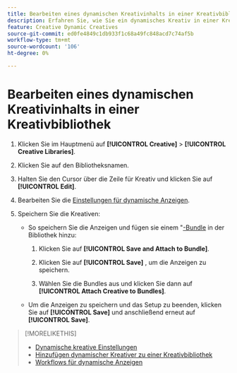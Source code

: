 ```yaml
---
title: Bearbeiten eines dynamischen Kreativinhalts in einer Kreativbibliothek
description: Erfahren Sie, wie Sie ein dynamisches Kreativ in einer Kreativbibliothek bearbeiten.
feature: Creative Dynamic Creatives
source-git-commit: ed0fe4849c1db933f1c68a49fc848acd7c74af5b
workflow-type: tm+mt
source-wordcount: '106'
ht-degree: 0%

---
```


# Bearbeiten eines dynamischen Kreativinhalts in einer Kreativbibliothek

1. Klicken Sie im Hauptmenü auf **[!UICONTROL Creative]** > **[!UICONTROL Creative Libraries]**.

1. Klicken Sie auf den Bibliotheksnamen.

1. Halten Sie den Cursor über die Zeile für Kreativ und klicken Sie auf **[!UICONTROL Edit]**.

1. Bearbeiten Sie die [Einstellungen für dynamische Anzeigen](creative-settings-dynamic.md).

1. Speichern Sie die Kreativen:

   * So speichern Sie die Anzeigen und fügen sie einem &quot;[-Bundle](bundle-manage.md) in der Bibliothek hinzu:

      1. Klicken Sie auf **[!UICONTROL Save and Attach to Bundle]**.

      1. Klicken Sie auf **[!UICONTROL Save]** , um die Anzeigen zu speichern.

      1. Wählen Sie die Bundles aus und klicken Sie dann auf **[!UICONTROL Attach Creative to Bundles]**.

   * Um die Anzeigen zu speichern und das Setup zu beenden, klicken Sie auf **[!UICONTROL Save]** und anschließend erneut auf **[!UICONTROL Save]**.

>[!MORELIKETHIS]
>
>* [Dynamische kreative Einstellungen](creative-settings-dynamic.md)
>* [Hinzufügen dynamischer Kreativer zu einer Kreativbibliothek](creative-add-dynamic.md)
>* [Workflows für dynamische Anzeigen](/help/creative/introduction/workflow-dynamic-ads.md)
